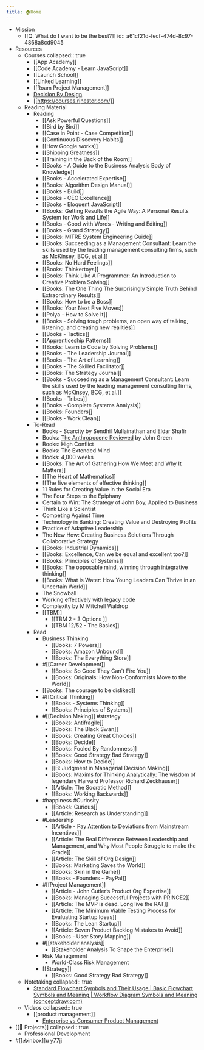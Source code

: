 ```yaml
---
title: 🏠Home
---
```


- Mission
	- [[Q: What do I want to be the best?]]
	  id:: a61cf21d-fecf-474d-8c97-4868a8cd9045
- Resources
	- Courses
	  collapsed:: true
		- [[App Academy]]
		- [[Code Academy - Learn JavaScript]]
		- [[Launch School]]
		- [[Linked Learning]]
		- [[Roam Project Management]]
		- [Decision By Design](https://fscourses.com/courses/enrolled/1003796)
		- [[https://courses.rjnestor.com/]]
	- Reading Material
		- Reading
			- [[Ask Powerful Questions]]
			- [[Bird by Bird]]
			- [[Case in Point - Case Competition]]
			- [[Continuous Discovery Habits]]
			- [[How Google works]]
			- [[Shipping Greatness]]
			- [[Training in the Back of the Room]]
			- [[Books - A Guide to the Business Analysis Body of Knowledge]]
			- [[Books - Accelerated Expertise]]
			- [[Books: Algorithm Design Manual]]
			- [[Books - Build]]
			- [[Books - CEO Excellence]]
			- [[Books - Eloquent JavaScript]]
			- [[Books: Getting Results the Agile Way: A Personal Results System for Work and Life]]
			- [[Books - Good with Words - Writing and Editing]]
			- [[Books - Grand Strategy]]
			- [[Books: MITRE System Engineering Guide]]
			- [[Books: Succeeding as a Management Consultant: Learn the skills used by the leading management consulting firms, such as McKinsey, BCG, et al.]]
			- [[Books: No Hard Feelings]]
			- [[Books: Thinkertoys]]
			- [[Books: Think Like A Programmer: An Introduction to Creative Problem Solving]]
			- [[Books: The One Thing The Surprisingly Simple Truth Behind Extraordinary Results]]
			- [[Books: How to be a Boss]]
			- [[Books: Your Next Five Moves]]
			- [[Polya - How to Solve It]]
			- [[Books - Solving tough problems, an open way of talking, listening, and creating new realities]]
			- [[Books - Tactics]]
			- [[Apprenticeship Patterns]]
			- [[Books: Learn to Code by Solving Problems]]
			- [[Books - The Leadership Journal]]
			- [[Books - The Art of Learning]]
			- [[Books - The Skilled Facilitator]]
			- [[Books: The Strategy Journal]]
			- [[Books - Succeeding as a Management Consultant: Learn the skills used by the leading management consulting firms, such as McKinsey, BCG, et al.]]
			- [[Books - Tribes]]
			- [[Books - Complete Systems Analysis]]
			- [[Books: Founders]]
			- [[Books - Work Clean]]
		- To-Read
			- Books - Scarcity by Sendhil Mullainathan and Eldar Shafir
			- Books: [The Anthropocene Reviewed](https://www.amazon.com/The-Anthropocene-Reviewed/dp/B08GL11MDJ) by John Green
			- Books: High Conflict
			- Books: The Extended Mind
			- Books: 4,000 weeks
			- [[Books: The Art of Gathering How We Meet and Why It Matters]]
			- [[The Heart of Mathematics]]
			- [[The five elements of effective thinking]]
			- 11 Rules for Creating Value in the Social Era
			- The Four Steps to the Epiphany
			- Certain to Win: The Strategy of John Boy, Applied to Business
			- Think Like a Scientist
			- Competing Against Time
			- Technology in Banking: Creating Value and Destroying Profits
			- Practice of Adaptive Leadership
			- The New How: Creating Business Solutions Through Collaborative Strategy
			- [[Books: Industrial Dynamics]]
			- [[Books: Excellence, Can we be equal and excellent too?]]
			- [[Books: Principles of Systems]]
			- [[Books: The opposable mind, winning through integrative thinking]]
			- [[Books: What is Water: How Young Leaders Can Thrive in an Uncertain World]]
			- The Snowball
			- Working effectively with legacy code
			- Complexity by M Mitchell Waldrop
			- [[TBM]]
				- [[TBM 2 - 3 Options ]]
				- [[TBM 12/52 - The Basics]]
		- Read
			- Business Thinking
				- [[Books: 7 Powers]]
				- [[Books: Amazon Unbound]]
				- [[Books: The Everything Store]]
			- #[[Career Development]]
				- [[Books: So Good They Can't Fire You]]
				- [[Books: Originals: How Non-Conformists Move to the World]]
			- [[Books: The courage to be disliked]]
			- #[[Critical Thinking]]
				- [[Books - Systems Thinking]]
				- [[Books: Principles of Systems]]
			- #[[Decision Making]] #strategy
				- [[Books: Antifragile]]
				- [[Books: The Black Swan]]
				- [[Books: Creating Great Choices]]
				- [[Books: Decide]]
				- [[Books: Fooled By Randomness]]
				- [[Books: Good Strategy Bad Strategy]]
				- [[Books: How to Decide]]
				- [[B: Judgment in Managerial Decision Making]]
				- [[Books: Maxims for Thinking Analytically: The wisdom of legendary Harvard Professor Richard Zeckhauser]]
				- [[Article: The Socratic Method]]
				- [[Books: Working Backwards]]
			- #happiness #Curiosity
				- [[Books: Curious]]
				- [[Article: Research as Understanding]]
			- #Leadership
				- [[Article - Pay Attention to Deviations from Mainstream Incentives]]
				- [[Article: The Real Difference Between Leadership and Management, and Why Most People Struggle to make the Grade]]
				- [[Article: The Skill of Org Design]]
				- [[Books: Marketing Saves the World]]
				- [[Books: Skin in the Game]]
				- [[Books - Founders - PayPal]]
			- #[[Project Management]]
				- [[Article - John Cutler’s Product Org Expertise]]
				- [[Books: Managing Successful Projects with PRINCE2]]
				- [[Article: The MVP is dead. Long live the RAT]]
				- [[Article: The Minimum Viable Testing Process for Evaluating Startup Ideas]]
				- [[Books: The Lean Startup]]
				- [[Article: Seven Product Backlog Mistakes to Avoid]]
				- [[Books - User Story Mapping]]
			- #[[stakeholder analysis]]
				- [[Stakeholder Analysis To Shape the Enterprise]]
			- Risk Management
				- World-Class Risk Management
			- [[Strategy]]
				- [[Books: Good Strategy Bad Strategy]]
	- Notetaking
	  collapsed:: true
		- [Standard Flowchart Symbols and Their Usage | Basic Flowchart Symbols and Meaning | Workflow Diagram Symbols and Meaning (conceptdraw.com)](https://www.conceptdraw.com/How-To-Guide/flowchart-symbols)
	- Videos
	  collapsed:: true
		- [[product management]]
			- [Enterprise vs Consumer Product Management](https://www.linkedin.com/video/event/urn:li:ugcPost:6952641017804161024/)
- [[🚧 Projects]]
  collapsed:: true
	- Professional Development
- #[[📥inbox]]u y77jj